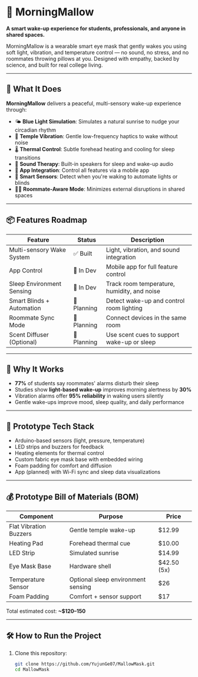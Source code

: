# 🌅 MorningMallow

**A smart wake-up experience for students, professionals, and anyone in shared spaces.**

MorningMallow is a wearable smart eye mask that gently wakes you using soft light, vibration, and temperature control — no sound, no stress, and no roommates throwing pillows at you. Designed with empathy, backed by science, and built for real college living.

---

## 🔧 What It Does

**MorningMallow** delivers a peaceful, multi-sensory wake-up experience through:

- 🌤️ **Blue Light Simulation**: Simulates a natural sunrise to nudge your circadian rhythm
- 💓 **Temple Vibration**: Gentle low-frequency haptics to wake without noise
- 🌡️ **Thermal Control**: Subtle forehead heating and cooling for sleep transitions
- 🎵 **Sound Therapy**: Built-in speakers for sleep and wake-up audio
- 📱 **App Integration**: Control all features via a mobile app
- 🧠 **Smart Sensors**: Detect when you're waking to automate lights or blinds
- 👯‍♀️ **Roommate-Aware Mode**: Minimizes external disruptions in shared spaces

---

## 📦 Features Roadmap

| Feature                        | Status       | Description |
|-------------------------------|--------------|-------------|
| Multi-sensory Wake System     | ✅ Built      | Light, vibration, and sound integration |
| App Control                   | 🔄 In Dev     | Mobile app for full feature control |
| Sleep Environment Sensing     | 🔄 In Dev     | Track room temperature, humidity, and noise |
| Smart Blinds + Automation     | 🧠 Planning   | Detect wake-up and control room lighting |
| Roommate Sync Mode            | 🧠 Planning   | Connect devices in the same room |
| Scent Diffuser (Optional)     | 🧠 Planning   | Use scent cues to support wake-up or sleep |

---

## 🧪 Why It Works

- **77%** of students say roommates' alarms disturb their sleep
- Studies show **light-based wake-up** improves morning alertness by **30%**
- Vibration alarms offer **95% reliability** in waking users silently
- Gentle wake-ups improve mood, sleep quality, and daily performance

---

## 🧠 Prototype Tech Stack

- Arduino-based sensors (light, pressure, temperature)
- LED strips and buzzers for feedback
- Heating elements for thermal control
- Custom fabric eye mask base with embedded wiring
- Foam padding for comfort and diffusion
- App (planned) with Wi-Fi sync and sleep data visualizations

---

## 💰 Prototype Bill of Materials (BOM)

| Component | Purpose | Price |
|----------|---------|-------|
| Flat Vibration Buzzers | Gentle temple wake-up | $12.99 |
| Heating Pad | Forehead thermal cue | $10.00 |
| LED Strip | Simulated sunrise | $14.99 |
| Eye Mask Base | Hardware shell | $42.50 (5x) |
| Temperature Sensor | Optional sleep environment sensing | $26 |
| Foam Padding | Comfort + sensor support | $17 |

Total estimated cost: **~$120–150**

---

## 🛠️ How to Run the Project

1. Clone this repository:
   ```bash
   git clone https://github.com/YujunGe07/MallowMask.git
   cd MallowMask
